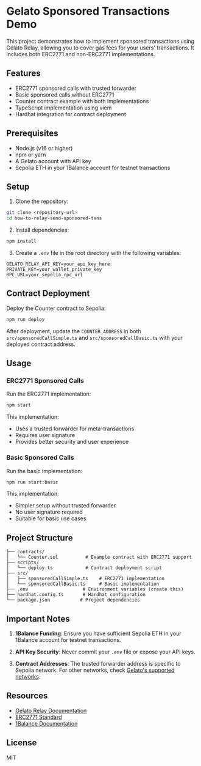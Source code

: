 # Gelato Sponsored Transactions Demo

This project demonstrates how to implement sponsored transactions using Gelato Relay, allowing you to cover gas fees for your users' transactions. It includes both ERC2771 and non-ERC2771 implementations.

## Features

- ERC2771 sponsored calls with trusted forwarder
- Basic sponsored calls without ERC2771
- Counter contract example with both implementations
- TypeScript implementation using viem
- Hardhat integration for contract deployment

## Prerequisites

- Node.js (v16 or higher)
- npm or yarn
- A Gelato account with API key
- Sepolia ETH in your 1Balance account for testnet transactions

## Setup

1. Clone the repository:
```bash
git clone <repository-url>
cd how-to-relay-send-sponsored-txns
```

2. Install dependencies:
```bash
npm install
```

3. Create a `.env` file in the root directory with the following variables:
```env
GELATO_RELAY_API_KEY=your_api_key_here
PRIVATE_KEY=your_wallet_private_key
RPC_URL=your_sepolia_rpc_url
```

## Contract Deployment

Deploy the Counter contract to Sepolia:
```bash
npm run deploy
```

After deployment, update the `COUNTER_ADDRESS` in both `src/sponsoredCallSimple.ts` and `src/sponsoredCallBasic.ts` with your deployed contract address.

## Usage

### ERC2771 Sponsored Calls

Run the ERC2771 implementation:
```bash
npm start
```

This implementation:
- Uses a trusted forwarder for meta-transactions
- Requires user signature
- Provides better security and user experience

### Basic Sponsored Calls

Run the basic implementation:
```bash
npm run start:basic
```

This implementation:
- Simpler setup without trusted forwarder
- No user signature required
- Suitable for basic use cases

## Project Structure

```
├── contracts/
│   └── Counter.sol          # Example contract with ERC2771 support
├── scripts/
│   └── deploy.ts            # Contract deployment script
├── src/
│   ├── sponsoredCallSimple.ts    # ERC2771 implementation
│   └── sponsoredCallBasic.ts     # Basic implementation
├── .env                    # Environment variables (create this)
├── hardhat.config.ts       # Hardhat configuration
└── package.json           # Project dependencies
```

## Important Notes

1. **1Balance Funding**: Ensure you have sufficient Sepolia ETH in your 1Balance account for testnet transactions.

2. **API Key Security**: Never commit your `.env` file or expose your API keys.

3. **Contract Addresses**: The trusted forwarder address is specific to Sepolia network. For other networks, check [Gelato's supported networks](https://docs.gelato.network/developer-services/relay/quick-start/contract-addresses).

## Resources

- [Gelato Relay Documentation](https://docs.gelato.network/developer-services/relay)
- [ERC2771 Standard](https://eips.ethereum.org/EIPS/eip-2771)
- [1Balance Documentation](https://docs.gelato.network/developer-services/1balance)

## License

MIT 